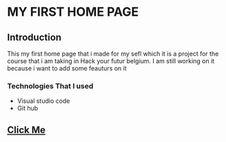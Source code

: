 # MY FIRST HOME PAGE


## Introduction


 This my first home page that i made for my sefl which it is a project for the course that i am taking in Hack your futur belgium.
 I am still working on it because i want to add some feauturs on it
 
 
 ### Technologies That I used
 * Visual studio code
 * Git hub
 
 
 ## [Click Me](https://firity.github.io/)
